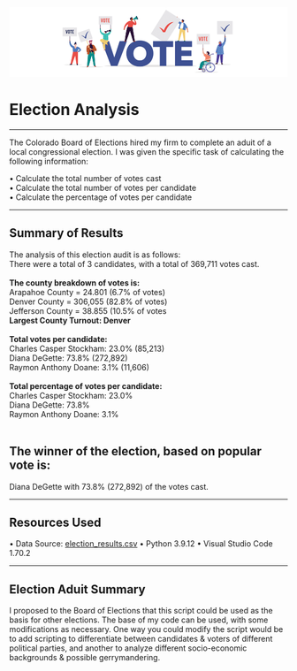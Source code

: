 <img src="https://github.com/meggrooms/Election_Analysis/blob/main/resources/vote%20header.png">

# Election Analysis
---------------------------
The Colorado Board of Elections hired my firm to complete an aduit of a local congressional election. I was given the specific task of calculating the following information:
     
• Calculate the total number of votes cast<BR>
• Calculate the total number of votes per candidate<BR>
• Calculate the percentage of votes per candidate<BR>

-------------------------
## Summary of Results
The analysis of this election audit is as follows:<BR>
There were a total of 3 candidates, with a total of 369,711 votes cast.<BR>
     <BR>
**The county breakdown of votes is:**<br>
Arapahoe County = 24.801 (6.7% of votes)<br>
Denver County = 306,055 (82.8% of votes)<br>
Jefferson County = 38.855 (10.5% of votes<br>
**Largest County Turnout: Denver**          
  <br>
**Total votes per candidate:**<BR>
Charles Casper Stockham: 23.0% (85,213)<BR>
Diana DeGette: 73.8% (272,892)<BR>
Raymon Anthony Doane: 3.1% (11,606)<BR>
      <br>
**Total percentage of votes per candidate:**<br>
Charles Casper Stockham: 23.0%<BR>
Diana DeGette: 73.8% <BR>
Raymon Anthony Doane: 3.1% <BR>
          <BR>   

## **The winner of the election, based on popular vote is:**<BR>
Diana DeGette with 73.8% (272,892) of the votes cast.

----------------------          

## Resources Used
• Data Source: <a href="https://github.com/meggrooms/Election_Analysis/blob/main/resources/election_results.csv">election_results.csv</a>
• Python 3.9.12
• Visual Studio Code 1.70.2
          
----------------------
        
## Election Aduit Summary
          
I proposed to the Board of Elections that this script could be used as the basis for other elections. The base of my code can be used, with some modifications as necessary. One way you could modify the script would be to add scripting to differentiate between candidates & voters of different political parties, and another to analyze different socio-economic backgrounds & possible gerrymandering.
          <br>
      

